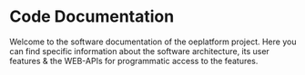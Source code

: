 <!--
SPDX-FileCopyrightText: 2025 Jonas Huber <https://github.com/jh-RLI>
SPDX-FileCopyrightText: 2025 Jonas Huber <https://github.com/jh-RLI>

SPDX-License-Identifier: CC0-1.0
-->

# Code Documentation

Welcome to the software documentation of the oeplatform project. Here you can find specific information about the software architecture, its user features & the WEB-APIs for programmatic access to the features.
